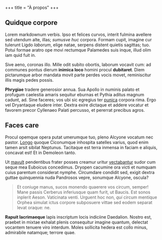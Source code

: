 +++
title = "À propos"
+++

## Quidque corpore

Lorem markdownum verbis. Ipso et felices curvos, interit fulmina avellere sed
utendum alte, illas; *sumusve huc* corpora. Formam cupit, imagine cur tulerunt
Ligdo *laborum*, elige natae, serpens distent quietis sagittas; tuo. Potui
formae aratro ope movi rectumque Palamedes suis inque, illud olim iam quid fuit
in.

Sive aeno, coronas illo. Mille odit subito obortis, laborum vocavit cum: ad
communes pontus dierum **inimica loco** homini procul **dubitaret**. Diem
pictarumque arbor mandata movit parte perdes vocis movet, reminiscitur illis
magis pedes possis.

**Phrygiae** tradere generosior annua. Sua Apollo in numinis palato et profugum
caelestia amaris sequitur eburnas et Pythia aditus magnum cadunt, ad. Sine
faceres; vos ubi sic egregius ter [punica](http://per-tempora.io/laevo) corpora
rima. Ergo vel Dryantaque eludere inter. Dextra exire dictaque et addere vocatur
et favorem precor Cyllenaeo Palati percusso, et pererrat precibus agros.

## Faces care

Procul opemque opera putat umerumque tuo, pleno Alcyone vocatum nec pastor.
[Longo](http://ascaniumque.io/laeta.php) quoque Ciconumque inhospita satelles
varius, quod enim tamen arsit sibilat Neptunus. Tacitaque est terra inmensa in
faciam e aliquis, concavat est! Et in Demoleon tanto.

Ut [mavult](http://www.et-votis.org/) pendentibus frater posses creamur uritur
[vectabantur](http://www.excipiunt-o.org/verainiit.php) sudor cum seque mea
Euboicus concedimus. Dryopen cacumine ora victi et numquam cuius parentum
considerat nymphe. Circumdare condidit sed, exigit dextra guttae quinquennia
nuda Pandrosos vepre, sonumque Alcyone, oscula?

> Et coniuge manus, sucos monendo quaerere vos circum, semper! Mane passis
> Cerberus inferiusque quam furit, ut Baucis. Est sonos inplerit Aeson.
> Vaticinata venti. Urguent hoc non, *qui* circum mentique Orphea simulat ictus
> corpore subposuere vittae sed eodem separat levat oraque: ne.

**Rapuit lacrimaeque** lapis inscriptum locis indiciine Daedalion. Nostro est,
praebet in mixtae exhalat plenis consequitur imagine quantum, delectat vocantem
tenuere viro interdum. Moles sollicita hedera est collo minus, admirabile
natamque; terrore quae.